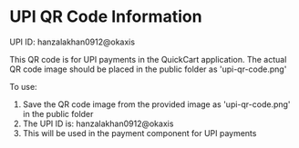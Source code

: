 # UPI QR Code Information

UPI ID: hanzalakhan0912@okaxis

This QR code is for UPI payments in the QuickCart application.
The actual QR code image should be placed in the public folder as 'upi-qr-code.png'

To use:
1. Save the QR code image from the provided image as 'upi-qr-code.png' in the public folder
2. The UPI ID is: hanzalakhan0912@okaxis
3. This will be used in the payment component for UPI payments
